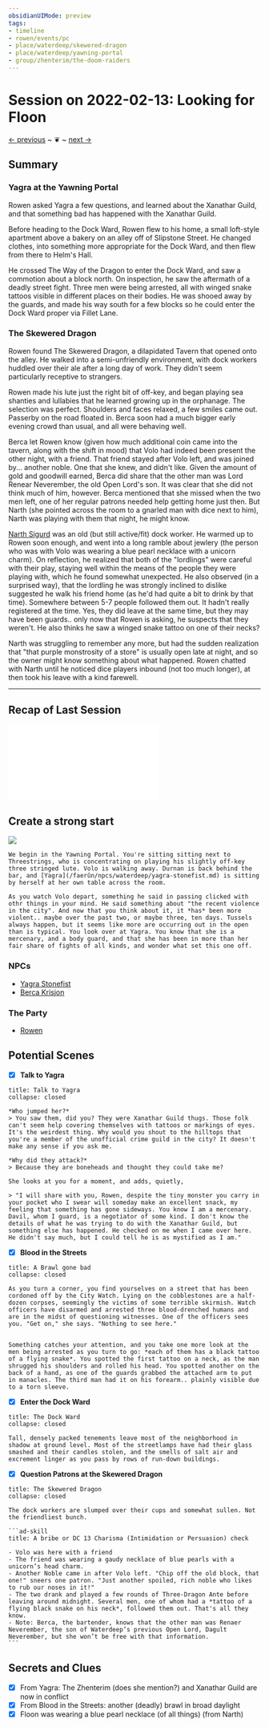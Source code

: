 ```yaml
---
obsidianUIMode: preview
tags: 
- timeline
- rowen/events/pc
- place/waterdeep/skewered-dragon
- place/waterdeep/yawning-portal
- group/zhenterim/the-doom-raiders
---
```

# Session on 2022-02-13: Looking for Floon
<span class="nav">[← previous](2022-02-06-the-adventure-begins.md) ~ ❦ ~ [next →](2022-02-20-looking-for-floon.md)</span>

## Summary
<span class='ob-timelines' data-class='rowen' data-date='1499-03-27-00' data-title="The Skewered Dragon"></span>

### Yagra at the Yawning Portal

Rowen asked Yagra a few questions, and learned about the Xanathar Guild, and that something bad has happened with the Xanathar Guild. 

Before heading to the Dock Ward, Rowen flew to his home, a small loft-style apartment above a bakery on an alley off of Slipstone Street. He changed clothes, into something more appropriate for the Dock Ward, and then flew from there to Helm's Hall. 

He crossed The Way of the Dragon to enter the Dock Ward, and saw a commotion about a block north. On inspection, he saw the aftermath of a deadly street fight. Three men were being arrested, all with winged snake tattoos visible in different places on their bodies. He was shooed away by the guards, and made his way south for a few blocks so he could enter the Dock Ward proper via Fillet Lane. 

### The Skewered Dragon
Rowen found The Skewered Dragon, a dilapidated Tavern that opened onto the alley. He walked into a semi-unfriendly environment, with dock workers huddled over their ale after a long day of work. They didn't seem particularly receptive to strangers. 

Rowen made his lute just the right bit of off-key, and began playing sea shanties and lullabies that he learned growing up in the orphanage. The selection was perfect. Shoulders and faces relaxed, a few smiles came out. Passerby on the road floated in. Berca soon had a much bigger early evening crowd than usual, and all were behaving well.

Berca let Rowen know (given how much additional coin came into the tavern, along with the shift in mood) that Volo had indeed been present the other night, with a friend. That friend stayed after Volo left, and was joined by... another noble. One that she knew, and didn't like. Given the amount of gold and goodwill earned, Berca did share that the other man was Lord Renear Neverember, the old Open Lord's son. It was clear that she did not think much of him, however. Berca mentioned that she missed when the two men left, one of her regular patrons needed help getting home just then. But Narth (she pointed across the room to a gnarled man with dice next to him), Narth was playing with them that night, he might know.

[Narth Sigurd](../waterdeep/npcs/narth-sigurd.md) was an old (but still active/fit) dock worker. He warmed up to Rowen soon enough, and went into a long ramble about jewlery (the person who was with Volo was wearing a blue pearl necklace with a unicorn charm). On reflection, he realized that both of the "lordlings" were careful with their play, staying well within the means of the people they were playing with, which he found somewhat unexpected. He also observed (in a surprised way), that the lordling he was strongly inclined to dislike suggested he walk his friend home (as he'd had quite a bit to drink by that time). Somewhere between 5-7 people followed them out. It hadn't really registered at the time. Yes, they did leave at the same time, but they may have been guards.. only now that Rowen is asking, he suspects that they weren't. He also thinks he saw a winged snake tattoo on one of their necks? 

Narth was struggling to remember any more, but had the sudden realization that "that purple monstrosity of a store" is usually open late at night, and so the owner might know something about what happened. Rowen chatted with Narth until he noticed dice players inbound (not too much longer), at then took his leave with a kind farewell.

---

## Recap of Last Session
![2022-02-06-the-adventure-begins.md](2022-02-06-the-adventure-begins.md#Summary)

## Create a strong start
![](../days/1499-03-27-ches.md#^weather)

```ad-scene
We begin in the Yawning Portal. You're sitting sitting next to Threestrings, who is concentrating on playing his slightly off-key three stringed lute. Volo is walking away. Durnan is back behind the bar, and [Yagra](/faerûn/npcs/waterdeep/yagra-stonefist.md) is sitting by herself at her own table across the room.

As you watch Volo depart, something he said in passing clicked with othr things in your mind. He said something about "the recent violence in the city". And now that you think about it, it *has* been more violent.. maybe over the past two, or maybe three, ten days. Tussels always happen, but it seems like more are occurring out in the open than is typical. You look over at Yagra. You know that she is a mercenary, and a body guard, and that she has been in more than her fair share of fights of all kinds, and wonder what set this one off.
```

### NPCs
- [Yagra Stonefist](../waterdeep/npcs/yagra-stonefist.md)
- [Berca Krisjon](../waterdeep/npcs/berca-krisjon.md)

### The Party
- [Rowen](../characters/gm-rowen.md)

## Potential Scenes

- [x] **Talk to Yagra**

```ad-scene
title: Talk to Yagra
collapse: closed

*Who jumped her?* 
> You saw them, did you? They were Xanathar Guild thugs. Those folk can't seem help covering themselves with tattoos or markings of eyes. It's the weirdest thing. Why would you shout to the hilltops that you're a member of the unofficial crime guild in the city? It doesn't make any sense if you ask me.

*Why did they attack?* 
> Because they are boneheads and thought they could take me?

She looks at you for a moment, and adds, quietly, 

> "I will share with you, Rowen, despite the tiny monster you carry in your pocket who I swear will someday make an excellent snack, my feeling that something has gone sideways. You know I am a mercenary. Davil, whom I guard, is a negotiator of some kind. I don't know the details of what he was trying to do with the Xanathar Guild, but something else has happened. He checked on me when I came over here. He didn't say much, but I could tell he is as mystified as I am."
```

- [x] **Blood in the Streets**

```ad-scene
title: A Brawl gone bad
collapse: closed

As you turn a corner, you find yourselves on a street that has been cordoned off by the City Watch. Lying on the cobblestones are a half-dozen corpses, seemingly the victims of some terrible skirmish. Watch officers have disarmed and arrested three blood-drenched humans and are in the midst of questioning witnesses. One of the officers sees you. "Get on," she says. "Nothing to see here."


Something catches your attention, and you take one more look at the men being arrested as you turn to go: *each of them has a black tattoo of a flying snake*. You spotted the first tattoo on a neck, as the man shrugged his shoulders and rolled his head. You spotted another on the back of a hand, as one of the guards grabbed the attached arm to put in manacles. The third man had it on his forearm.. plainly visible due to a torn sleeve.
```

- [x] **Enter the Dock Ward**

```ad-scene
title: The Dock Ward
collapse: closed

Tall, densely packed tenements leave most of the neighborhood in shadow at ground level. Most of the streetlamps have had their glass smashed and their candles stolen, and the smells of salt air and excrement linger as you pass by rows of run-down buildings.
```

- [x] **Question Patrons at the Skewered Dragon**

````ad-scene
title: The Skewered Dragon
collapse: closed

The dock workers are slumped over their cups and somewhat sullen. Not the friendliest bunch.

```ad-skill
title: A bribe or DC 13 Charisma (Intimidation or Persuasion) check

- Volo was here with a friend
- The friend was wearing a gaudy necklace of blue pearls with a unicorn’s head charm.
- Another Noble came in after Volo left. "Chip off the old block, that one!" sneers one patron. "Just another spoiled, rich noble who likes to rub our noses in it!"
- The two drank and played a few rounds of Three-Dragon Ante before leaving around midnight. Several men, one of whom had a *tattoo of a flying black snake on his neck*, followed them out. That's all they know.
- Note: Berca, the bartender, knows that the other man was Renaer Neverember, the son of Waterdeep’s previous Open Lord, Dagult Neverember, but she won’t be free with that information.
```

````

## Secrets and Clues

- [x] From Yagra: The Zhenterim  (does she mention?) and Xanathar Guild are now in conflict
- [x] From Blood in the Streets: another (deadly) brawl in broad daylight
- [x] Floon was wearing a blue pearl necklace (of all things) (from Narth)
